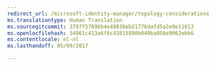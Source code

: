 ```yaml
---
redirect_url: /microsoft-identity-manager/topology-considerations
ms.translationtype: Human Translation
ms.sourcegitcommit: 3797f5789bb4e48836eb21776dafd5a2e0e11613
ms.openlocfilehash: 34861c413a6f8c43815890b040ba056e9062ebb6
ms.contentlocale: nl-nl
ms.lasthandoff: 05/09/2017

---
```


